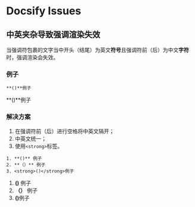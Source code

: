 # Docsify Issues

## 中英夹杂导致强调渲染失效

当强调符包裹的文字当中开头（结尾）为英文**符号**且强调符前（后）为中文**字符**时，强调渲染会失效。

### 例子

```markup
**()**例子
```

**()**例子

### 解决方案

1. 在强调符前（后）进行空格将中英文隔开；
2. 中英文统一；
3. 使用`<strong>`标签。

```markup
1. **()** 例子
2. **（）** 例子
3. <strong>()</strong>例子
```

1. **()** 例子
2. **（）** 例子
3. <strong>()</strong>例子